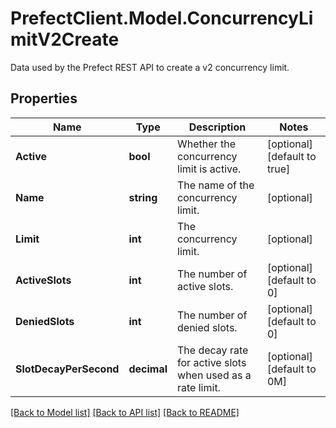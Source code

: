 # PrefectClient.Model.ConcurrencyLimitV2Create
Data used by the Prefect REST API to create a v2 concurrency limit.

## Properties

Name | Type | Description | Notes
------------ | ------------- | ------------- | -------------
**Active** | **bool** | Whether the concurrency limit is active. | [optional] [default to true]
**Name** | **string** | The name of the concurrency limit. | [optional] 
**Limit** | **int** | The concurrency limit. | [optional] 
**ActiveSlots** | **int** | The number of active slots. | [optional] [default to 0]
**DeniedSlots** | **int** | The number of denied slots. | [optional] [default to 0]
**SlotDecayPerSecond** | **decimal** | The decay rate for active slots when used as a rate limit. | [optional] [default to 0M]

[[Back to Model list]](../README.md#documentation-for-models) [[Back to API list]](../README.md#documentation-for-api-endpoints) [[Back to README]](../README.md)

